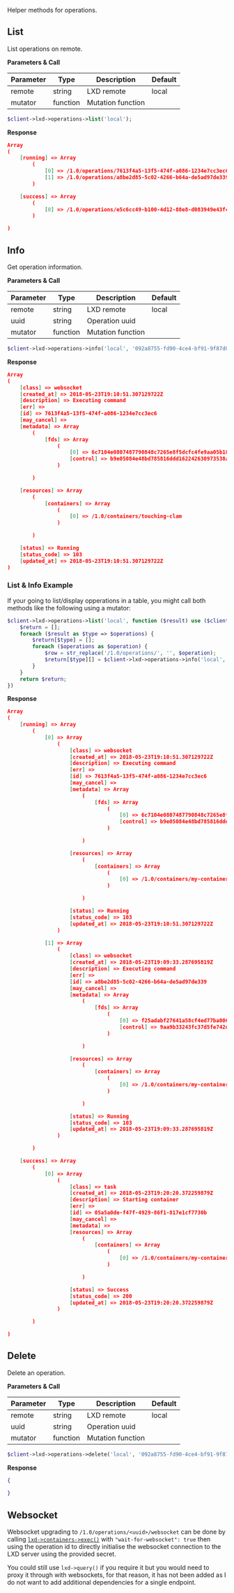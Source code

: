 Helper methods for operations.

## List

List operations on remote.

**Parameters & Call**

| Parameter    | Type          | Description   | Default       |
| ----------   | ------------- | ------------- | ------------- | 
| remote       | string        | LXD remote    | local         |
| mutator      | function      | Mutation function |           |

``` php
$client->lxd->operations->list('local');
```

**Response**
``` json
Array
(
    [running] => Array
        (
            [0] => /1.0/operations/7613f4a5-13f5-474f-a086-1234e7cc3ec6
            [1] => /1.0/operations/a8be2d85-5c02-4266-b64a-de5ad97de339
        )

    [success] => Array
        (
            [0] => /1.0/operations/e5c6cc49-b100-4d12-88e8-d083949e43fc
        )

)
```

## Info

Get operation information.

**Parameters & Call**

| Parameter    | Type          | Description   | Default       |
| ----------   | ------------- | ------------- | ------------- | 
| remote       | string        | LXD remote    | local         |
| uuid         | string        | Operation uuid    |           |
| mutator      | function      | Mutation function |           |

``` php
$client->lxd->operations->info('local', '092a8755-fd90-4ce4-bf91-9f87d03fd5bc');
```

**Response**

``` json
Array
(
    [class] => websocket
    [created_at] => 2018-05-23T19:10:51.307129722Z
    [description] => Executing command
    [err] => 
    [id] => 7613f4a5-13f5-474f-a086-1234e7cc3ec6
    [may_cancel] => 
    [metadata] => Array
        (
            [fds] => Array
                (
                    [0] => 6c7104e0807487790848c7265e8f5dcfc4fe9aa05b18140f939c2c255480e77a
                    [control] => b9e05084e48bd785816ddd162242630973538a2811e5cf7a71dc7b4f2ea116f2
                )

        )

    [resources] => Array
        (
            [containers] => Array
                (
                    [0] => /1.0/containers/touching-clam
                )

        )

    [status] => Running
    [status_code] => 103
    [updated_at] => 2018-05-23T19:10:51.307129722Z
)
```

### List & Info Example

If your going to list/display opperations in a table, you might call both methods like the following using a mutator:

``` php
$client->lxd->operations->list('local', function ($result) use ($client) {
    $return = [];
    foreach ($result as $type => $operations) {
        $return[$type] = [];
        foreach ($operations as $operation) {
            $row = str_replace('/1.0/operations/', '', $operation);  
            $return[$type][] = $client->lxd->operations->info('local', $row);
        }
    }
    return $return;
})
```
**Response**

``` json
Array
(
    [running] => Array
        (
            [0] => Array
                (
                    [class] => websocket
                    [created_at] => 2018-05-23T19:10:51.307129722Z
                    [description] => Executing command
                    [err] => 
                    [id] => 7613f4a5-13f5-474f-a086-1234e7cc3ec6
                    [may_cancel] => 
                    [metadata] => Array
                        (
                            [fds] => Array
                                (
                                    [0] => 6c7104e0807487790848c7265e8f5dcfc4fe9aa05b18140f939c2c255480e77a
                                    [control] => b9e05084e48bd785816ddd162242630973538a2811e5cf7a71dc7b4f2ea116f2
                                )

                        )

                    [resources] => Array
                        (
                            [containers] => Array
                                (
                                    [0] => /1.0/containers/my-container
                                )

                        )

                    [status] => Running
                    [status_code] => 103
                    [updated_at] => 2018-05-23T19:10:51.307129722Z
                )

            [1] => Array
                (
                    [class] => websocket
                    [created_at] => 2018-05-23T19:09:33.287695819Z
                    [description] => Executing command
                    [err] => 
                    [id] => a8be2d85-5c02-4266-b64a-de5ad97de339
                    [may_cancel] => 
                    [metadata] => Array
                        (
                            [fds] => Array
                                (
                                    [0] => f25adabf27641a58cf4ed77ba00645a43e30bb6ebc9b40653a121e3f0520d302
                                    [control] => 9aa9b33243fc37d5fe742dee87afaa55ed0677c528b12f8572c91d58403333f6
                                )

                        )

                    [resources] => Array
                        (
                            [containers] => Array
                                (
                                    [0] => /1.0/containers/my-container
                                )

                        )

                    [status] => Running
                    [status_code] => 103
                    [updated_at] => 2018-05-23T19:09:33.287695819Z
                )

        )

    [success] => Array
        (
            [0] => Array
                (
                    [class] => task
                    [created_at] => 2018-05-23T19:20:20.372259879Z
                    [description] => Starting container
                    [err] => 
                    [id] => 05a5a0de-f47f-4929-86f1-817e1cf7730b
                    [may_cancel] => 
                    [metadata] => 
                    [resources] => Array
                        (
                            [containers] => Array
                                (
                                    [0] => /1.0/containers/my-container
                                )

                        )

                    [status] => Success
                    [status_code] => 200
                    [updated_at] => 2018-05-23T19:20:20.372259879Z
                )

        )

)
```


## Delete

Delete an operation.

**Parameters & Call**

| Parameter    | Type          | Description   | Default       |
| ----------   | ------------- | ------------- | ------------- | 
| remote       | string        | LXD remote    | local         |
| uuid         | string        | Operation uuid    |           |
| mutator      | function      | Mutation function |           |

``` php
$client->lxd->operations->delete('local', '092a8755-fd90-4ce4-bf91-9f87d03fd5bc');
```

**Response**

``` json
{
	
}
```

## Websocket

Websocket upgrading to `/1.0/operations/<uuid>/websocket` can be done by calling 
[`lxd->containers->exec()`](https://plinker-rpc.github.io/lxd/containers/#exec) 
with `"wait-for-websocket": true` then using the operation id to directly initialise 
the websocket connection to the LXD server using the provided secret. 

You could still use `lxd->query()` if you require it but you would need to 
proxy it through with websockets, for that reason, it has not been added 
as I do not want to add additional dependencies for a single endpoint.